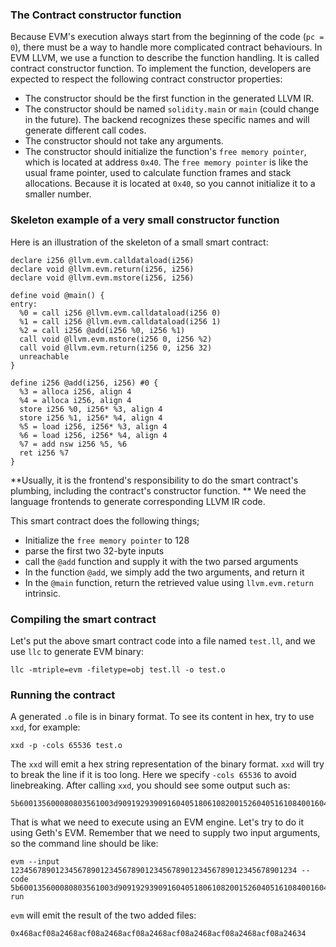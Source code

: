 


### The Contract constructor function
Because EVM's execution always start from the beginning of the code (`pc = 0`), there must be a way to handle more complicated contract behaviours. In EVM LLVM, we use a function to describe the function handling. It is called contract constructor function. To implement the function, developers are expected to respect the following contract constructor properties:
* The constructor should be the first function in the generated LLVM IR.
* The constructor should be named `solidity.main` or `main` (could change in the future). The backend recognizes these specific names and will generate different call codes.
* The constructor should not take any arguments.
* The constructor should initialize the function's `free memory pointer`, which is located at address `0x40`. The `free memory pointer` is like the usual frame pointer, used to calculate function frames and stack allocations. Because it is located at `0x40`, so you cannot initialize it to a smaller number.

### Skeleton example of a very small constructor function
Here is an illustration of the skeleton of a small smart contract:
```
declare i256 @llvm.evm.calldataload(i256)
declare void @llvm.evm.return(i256, i256)
declare void @llvm.evm.mstore(i256, i256)

define void @main() {
entry:
  %0 = call i256 @llvm.evm.calldataload(i256 0)
  %1 = call i256 @llvm.evm.calldataload(i256 1)
  %2 = call i256 @add(i256 %0, i256 %1)
  call void @llvm.evm.mstore(i256 0, i256 %2)
  call void @llvm.evm.return(i256 0, i256 32)
  unreachable
}

define i256 @add(i256, i256) #0 {
  %3 = alloca i256, align 4
  %4 = alloca i256, align 4
  store i256 %0, i256* %3, align 4
  store i256 %1, i256* %4, align 4
  %5 = load i256, i256* %3, align 4
  %6 = load i256, i256* %4, align 4
  %7 = add nsw i256 %5, %6
  ret i256 %7
}
```

**Usually, it is the frontend's responsibility to do the smart contract's plumbing, including the contract's constructor function. ** We need the language frontends to generate corresponding LLVM IR code.

This smart contract does the following things;
* Initialize the `free memory pointer` to 128
* parse the first two 32-byte inputs
* call the `@add` function and supply it with the two parsed arguments
* In the function `@add`, we simply add the two arguments, and return it
* In the `@main` function, return the retrieved value using `llvm.evm.return` intrinsic.

### Compiling the smart contract

Let's put the above smart contract code into a file named `test.ll`, and we use `llc` to generate EVM binary:
```
llc -mtriple=evm -filetype=obj test.ll -o test.o
```

### Running the contract
A generated `.o` file is in binary format. To see its content in hex, try to use `xxd`, for example:
```
xxd -p -cols 65536 test.o
```
The `xxd` will emit a hex string representation of the binary format. `xxd` will try to break the line if it is too long. Here we specify `-cols 65536` to avoid linebreaking. After calling `xxd`, you should see some output such as:
```
5b600135600080803561003d909192939091604051806108200152604051610840016040526004580192565b60405160209003516040529052602090f35b80826040519190915260206040510152019056
```

That is what we need to execute using an EVM engine. Let's try to do it using Geth's EVM. Remember that we need to supply two input arguments, so the command line should be like:
```
evm --input 1234567890123456789012345678901234567890123456789012345678901234 --code 5b600135600080803561003d909192939091604051806108200152604051610840016040526004580192565b60405160209003516040529052602090f35b80826040519190915260206040510152019056 run
```

`evm` will emit the result of the two added files:
```
0x468acf08a2468acf08a2468acf08a2468acf08a2468acf08a2468acf08a24634
```

